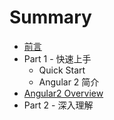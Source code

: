 # Summary

* [前言](README.md)
* Part 1 - 快速上手
   * Quick Start
   * Angular 2 简介
* [Angular2 Overview](angular2_overview.md)
* Part 2 - 深入理解

